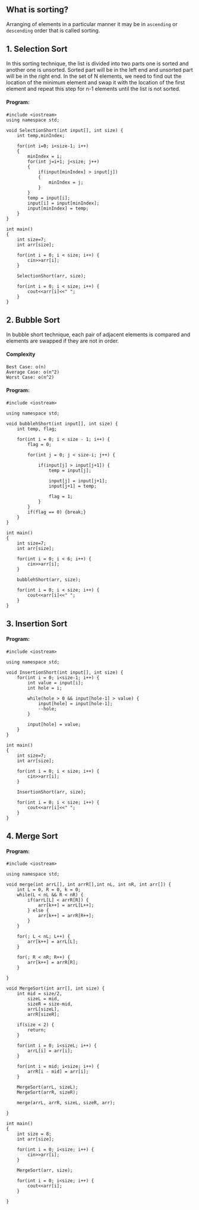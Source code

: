 ## What is sorting?
Arranging of elements in a particular manner it may be in `ascending` or `descending` order that is called sorting.

## 1. Selection Sort
In this sorting technique, the list is divided into two parts one is sorted and another one is unsorted. Sorted part will be in the left end and unsorted part will be in the right end.
In the set of N elements, we need to find out the location of the minimum element and swap it with the location of the first element and repeat this step for n-1 elements until the list is not sorted.
#### Program:
```
#include <iostream>
using namespace std;

void SelectionShort(int input[], int size) {
    int temp,minIndex;
    
    for(int i=0; i<size-1; i++) 
    {
        minIndex = i;
        for(int j=i+1; j<size; j++) 
        {
            if(input[minIndex] > input[j])
            {
                minIndex = j;
            }
        }
        temp = input[i];
        input[i] = input[minIndex];
        input[minIndex] = temp;
    }
}

int main()
{
    int size=7;
    int arr[size];
    
    for(int i = 0; i < size; i++) {
        cin>>arr[i];
    }
    
    SelectionShort(arr, size);
    
    for(int i = 0; i < size; i++) {
        cout<<arr[i]<<" ";
    }
}
```

## 2. Bubble Sort
In bubble short technique, each pair of adjacent elements is compared and elements are swapped if they are not in order.
#### Complexity 
```
Best Case: o(n)
Average Case: o(n^2)
Worst Case: o(n^2)
```
#### Program:
```
#include <iostream>

using namespace std;

void bubblehShort(int input[], int size) {
    int temp, flag;
    
    for(int i = 0; i < size - 1; i++) {
        flag = 0;
        
        for(int j = 0; j < size-i; j++) {
            
            if(input[j] > input[j+1]) {
                temp = input[j];
                
                input[j] = input[j+1];
                input[j+1] = temp;
                
                flag = 1;
            }
        }
        if(flag == 0) {break;}
    }
}

int main()
{
    int size=7;
    int arr[size];
    
    for(int i = 0; i < 6; i++) {
        cin>>arr[i];
    }
    
    bubblehShort(arr, size);
    
    for(int i = 0; i < size; i++) {
        cout<<arr[i]<<" ";
    }
}
```

## 3. Insertion Sort
#### Program:
```
#include <iostream>

using namespace std;

void InsertionShort(int input[], int size) {
    for(int i = 0; i<size-1; i++) {
        int value = input[i];
        int hole = i;
        
        while(hole > 0 && input[hole-1] > value) {
            input[hole] = input[hole-1];
            --hole;
        }
        
        input[hole] = value;
    }
}

int main()
{
    int size=7;
    int arr[size];
    
    for(int i = 0; i < size; i++) {
        cin>>arr[i];
    }
    
    InsertionShort(arr, size);
    
    for(int i = 0; i < size; i++) {
        cout<<arr[i]<<" ";
    }
}
```
## 4. Merge Sort
#### Program:
```
#include <iostream>

using namespace std;

void merge(int arrL[], int arrR[],int nL, int nR, int arr[]) {
    int L = 0, R = 0, k = 0;
    while(L < nL && R < nR) {
        if(arrL[L] < arrR[R]) {
            arr[k++] = arrL[L++];
        } else {
            arr[k++] = arrR[R++];
        }
    }
    
    for(; L < nL; L++) {
        arr[k++] = arrL[L];
    }
    
    for(; R < nR; R++) {
        arr[k++] = arrR[R];
    }
    
}

void MergeSort(int arr[], int size) {
    int mid = size/2, 
        sizeL = mid,
        sizeR = size-mid,
        arrL[sizeL], 
        arrR[sizeR];
        
    if(size < 2) {
        return;
    }
    
    for(int i = 0; i<sizeL; i++) {
        arrL[i] = arr[i]; 
    }
    
    for(int i = mid; i<size; i++) {
        arrR[i - mid] = arr[i]; 
    }
    
    MergeSort(arrL, sizeL);
    MergeSort(arrR, sizeR);
    
    merge(arrL, arrR, sizeL, sizeR, arr);
    
}

int main()
{
    int size = 8;
    int arr[size];
    
    for(int i = 0; i<size; i++) {
        cin>>arr[i];
    }
    
    MergeSort(arr, size);
    
    for(int i = 0; i<size; i++) {
        cout<<arr[i];
    }
    
}
```
